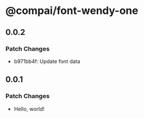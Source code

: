 # @compai/font-wendy-one

## 0.0.2

### Patch Changes

- b971bb4f: Update font data

## 0.0.1

### Patch Changes

- Hello, world!
